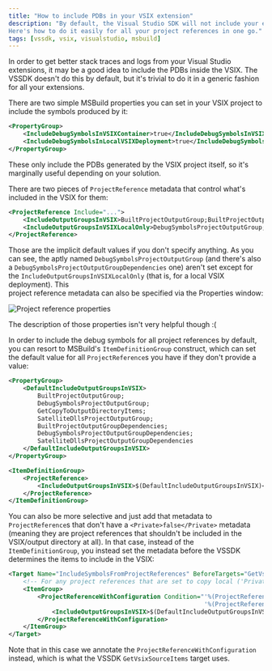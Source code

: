 ```yaml
---
title: "How to include PDBs in your VSIX extension"
description: "By default, the Visual Studio SDK will not include your extension and its referenced projects' symbols. 
Here's how to do it easily for all your project references in one go."
tags: [vssdk, vsix, visualstudio, msbuild]
---
```


In order to get better stack traces and logs from your Visual Studio extensions, it may be a good idea 
to include the PDBs inside the VSIX. The VSSDK doesn't do this by default, but it's trivial to do it 
in a generic fashion for all your extensions. 

There are two simple MSBuild properties you can set in your VSIX project to include the symbols produced 
by it:

```xml
<PropertyGroup>
    <IncludeDebugSymbolsInVSIXContainer>true</IncludeDebugSymbolsInVSIXContainer>
    <IncludeDebugSymbolsInLocalVSIXDeployment>true</IncludeDebugSymbolsInLocalVSIXDeployment>
</PropertyGroup>
```

These only include the PDBs generated by the VSIX project itself, so it's marginally useful depending 
on your solution. 

There are two pieces of `ProjectReference` metadata that control what's included in the VSIX for them:

```xml
<ProjectReference Include="...">
    <IncludeOutputGroupsInVSIX>BuiltProjectOutputGroup;BuiltProjectOutputGroupDependencies;GetCopyToOutputDirectoryItems;SatelliteDllsProjectOutputGroup</IncludeOutputGroupsInVSIX>
    <IncludeOutputGroupsInVSIXLocalOnly>DebugSymbolsProjectOutputGroup;</IncludeOutputGroupsInVSIXLocalOnly>
</ProjectReference>
```

Those are the implicit default values if you don't specify anything. As you can see, the 
aptly named `DebugSymbolsProjectOutputGroup` (and there's also a `DebugSymbolsProjectOutputGroupDependencies` one) 
aren't set except for the `IncludeOutputGroupsInVSIXLocalOnly` (that is, for a local VSIX deployment). This  
project reference metadata can also be specified via the Properties window:

![Project reference properties](https://www.cazzulino.com/img/output-groups-vsix.png)

The description of those properties isn't very helpful though :(

In order to include the debug symbols for all project references by default, you can resort to MSBuild's 
`ItemDefinitionGroup` construct, which can set the default value for all `ProjectReference`s you have 
if they don't provide a value:

```xml
<PropertyGroup>
    <DefaultIncludeOutputGroupsInVSIX>
        BuiltProjectOutputGroup;
        DebugSymbolsProjectOutputGroup;
        GetCopyToOutputDirectoryItems;
        SatelliteDllsProjectOutputGroup;
        BuiltProjectOutputGroupDependencies;
        DebugSymbolsProjectOutputGroupDependencies;
        SatelliteDllsProjectOutputGroupDependencies
    </DefaultIncludeOutputGroupsInVSIX>
</PropertyGroup>

<ItemDefinitionGroup>
    <ProjectReference>
        <IncludeOutputGroupsInVSIX>$(DefaultIncludeOutputGroupsInVSIX)</IncludeOutputGroupsInVSIX>
    </ProjectReference>
</ItemDefinitionGroup>
```

You can also be more selective and just add that metadata to `ProjectReference`s that don't have 
a `<Private>false</Private>` metadata (meaning they are project references that shouldn't be 
included in the VSIX/output directory at all). In that case, instead of the `ItemDefinitionGroup`, 
you instead set the metadata before the VSSDK determines the items to include in the VSIX:

```xml
<Target Name="IncludeSymbolsFromProjectReferences" BeforeTargets="GetVsixSourceItems">
    <!-- For any project references that are set to copy local ('Private' property != false), add the output groups for project references that are not set -->
    <ItemGroup>
        <ProjectReferenceWithConfiguration Condition="'%(ProjectReferenceWithConfiguration.Private)' != 'false' AND
                                                      '%(ProjectReferenceWithConfiguration.IncludeOutputGroupsInVSIX)' == ''">
            <IncludeOutputGroupsInVSIX>$(DefaultIncludeOutputGroupsInVSIX)</IncludeOutputGroupsInVSIX>
        </ProjectReferenceWithConfiguration>
    </ItemGroup>
</Target>
```

Note that in this case we annotate the `ProjectReferenceWithConfiguration` instead, which is 
what the VSSDK `GetVsixSourceItems` target uses.

